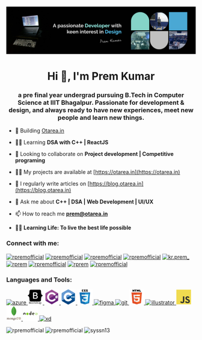 ![banner](https://github.com/rpremOfficial/rpremOfficial/blob/main/LinkedIn%20Cover%201584x396%20px%20(3).png?raw=true)
<h1 align="center">Hi 👋, I'm Prem Kumar</h1>
<h3 align="center">a pre final year undergrad pursuing B.Tech in Computer Science at IIIT Bhagalpur.
Passionate for development & design, and always ready to have new experiences, meet new people and learn new things.</h3>

- 🔭 Building [Otarea.in](https://otarea.in)

- 👨‍💻 Learning **DSA with C++ | ReactJS**

- 🤝 Looking to collaborate on **Project development | Competitive programing**

- 👨‍💻 My projects are available at [https://otarea.in](https://otarea.in)

- 📝 I regularly write articles on [https://blog.otarea.in](https://blog.otarea.in)

- 💬 Ask me about **C++ | DSA | Web Development | UI/UX**

- 📫 How to reach me **prem@otarea.in**

- 🧘‍♂️ **Learning Life: To live the best life possible**

<h3 align="left">Connect with me:</h3>
<p align="left">
<a href="https://twitter.com/premstwt" target="blank"><img align="center" src="https://raw.githubusercontent.com/rahuldkjain/github-profile-readme-generator/master/src/images/icons/Social/twitter.svg" alt="rpremofficial" height="30" width="40" /></a>
<a href="https://linkedin.com/in/rpremofficial" target="blank"><img align="center" src="https://raw.githubusercontent.com/rahuldkjain/github-profile-readme-generator/master/src/images/icons/Social/linked-in-alt.svg" alt="rpremofficial" height="30" width="40" /></a>
<a href="https://stackoverflow.com/users/rpremofficial" target="blank"><img align="center" src="https://raw.githubusercontent.com/rahuldkjain/github-profile-readme-generator/master/src/images/icons/Social/stack-overflow.svg" alt="rpremofficial" height="30" width="40" /></a>
<a href="https://fb.com/rpremofficial" target="blank"><img align="center" src="https://raw.githubusercontent.com/rahuldkjain/github-profile-readme-generator/master/src/images/icons/Social/facebook.svg" alt="rpremofficial" height="30" width="40" /></a>
<a href="https://instagram.com/kr.prem.singh" target="blank"><img align="center" src="https://raw.githubusercontent.com/rahuldkjain/github-profile-readme-generator/master/src/images/icons/Social/instagram.svg" alt="kr.prem_" height="30" width="40" /></a>
<a href="https://www.youtube.com/c/rprem" target="blank"><img align="center" src="https://raw.githubusercontent.com/rahuldkjain/github-profile-readme-generator/master/src/images/icons/Social/youtube.svg" alt="rprem" height="30" width="40" /></a>
<a href="https://www.codechef.com/users/rpremofficial" target="blank"><img align="center" src="https://cdn.jsdelivr.net/npm/simple-icons@3.1.0/icons/codechef.svg" alt="rpremofficial" height="30" width="40" /></a>
<a href="https://codeforces.com/profile/rprem" target="blank"><img align="center" src="https://raw.githubusercontent.com/rahuldkjain/github-profile-readme-generator/master/src/images/icons/Social/codeforces.svg" alt="rprem" height="30" width="40" /></a>
<a href="https://www.leetcode.com/rpremofficial" target="blank"><img align="center" src="https://raw.githubusercontent.com/rahuldkjain/github-profile-readme-generator/master/src/images/icons/Social/leet-code.svg" alt="rpremofficial" height="30" width="40" /></a>
</p>

<h3 align="left">Languages and Tools:</h3>
<p align="left"> <a href="https://azure.microsoft.com/en-in/" target="_blank" rel="noreferrer"> <img src="https://www.vectorlogo.zone/logos/microsoft_azure/microsoft_azure-icon.svg" alt="azure" width="40" height="40"/> </a> <a href="https://getbootstrap.com" target="_blank" rel="noreferrer"> <img src="https://raw.githubusercontent.com/devicons/devicon/master/icons/bootstrap/bootstrap-plain-wordmark.svg" alt="bootstrap" width="40" height="40"/> </a> <a href="https://www.cprogramming.com/" target="_blank" rel="noreferrer"> <img src="https://raw.githubusercontent.com/devicons/devicon/master/icons/csharp/csharp-original.svg" alt="c" width="40" height="40"/> </a> <a href="https://www.w3schools.com/cpp/" target="_blank" rel="noreferrer"> <img src="https://raw.githubusercontent.com/devicons/devicon/master/icons/cplusplus/cplusplus-original.svg" alt="cplusplus" width="40" height="40"/> </a> <a href="https://www.w3schools.com/css/" target="_blank" rel="noreferrer"> <img src="https://raw.githubusercontent.com/devicons/devicon/master/icons/css3/css3-original-wordmark.svg" alt="css3" width="40" height="40"/> </a> <a href="https://www.figma.com/" target="_blank" rel="noreferrer"> <img src="https://www.vectorlogo.zone/logos/figma/figma-icon.svg" alt="figma" width="40" height="40"/> </a> <a href="https://git-scm.com/" target="_blank" rel="noreferrer"> <img src="https://www.vectorlogo.zone/logos/git-scm/git-scm-icon.svg" alt="git" width="40" height="40"/> </a> <a href="https://www.w3.org/html/" target="_blank" rel="noreferrer"> <img src="https://raw.githubusercontent.com/devicons/devicon/master/icons/html5/html5-original-wordmark.svg" alt="html5" width="40" height="40"/> </a> <a href="https://www.adobe.com/in/products/illustrator.html" target="_blank" rel="noreferrer"> <img src="https://www.vectorlogo.zone/logos/adobe_illustrator/adobe_illustrator-icon.svg" alt="illustrator" width="40" height="40"/> </a> <a href="https://developer.mozilla.org/en-US/docs/Web/JavaScript" target="_blank" rel="noreferrer"> <img src="https://raw.githubusercontent.com/devicons/devicon/master/icons/javascript/javascript-original.svg" alt="javascript" width="40" height="40"/> </a> <a href="https://www.mongodb.com/" target="_blank" rel="noreferrer"> <img src="https://raw.githubusercontent.com/devicons/devicon/master/icons/mongodb/mongodb-original-wordmark.svg" alt="mongodb" width="40" height="40"/> </a> <a href="https://nodejs.org" target="_blank" rel="noreferrer"> <img src="https://raw.githubusercontent.com/devicons/devicon/master/icons/nodejs/nodejs-original-wordmark.svg" alt="nodejs" width="40" height="40"/> </a> <a href="https://www.adobe.com/products/xd.html" target="_blank" rel="noreferrer"> <img src="https://cdn.worldvectorlogo.com/logos/adobe-xd.svg" alt="xd" width="40" height="40"/> </a> </p>

<p align="left"><img width="33%" vertical-align="top" src="https://github-readme-stats.vercel.app/api/top-langs?username=rpremofficial&show_icons=true&locale=en&layout=compact" alt="rpremofficial" />
<img width="33%" vertical-align="top" src="https://github-readme-stats.vercel.app/api?username=rpremofficial&show_icons=true&locale=en" alt="rpremofficial" />
<img width="33%" vertical-align="top" src="https://github-readme-streak-stats.herokuapp.com/?user=rpremofficial" alt="syssn13" /></p>
